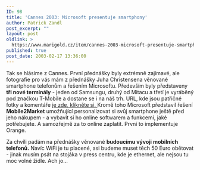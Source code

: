 ```yaml
---
ID: 98
title: 'Cannes 2003: Microsoft presentuje smartphony'
author: Patrick Zandl
post_excerpt: ""
layout: post
oldlink: >
  https://www.marigold.cz/item/cannes-2003-microsoft-presentuje-smartphony
published: true
post_date: 2003-02-17 13:36:00
---
```

<p>
Tak se hlásíme z Cannes. První přednášky byly extrémně zajímavé, ale fotografie pro vás mám z přednášky Juha Christensena věnované smartphone telefonům a řešením Microsoftu. Především byly představeny <STRONG>tři nové terminály</STRONG> - jeden od Samsungu, druhý od Mitacu a třetí je vyráběný pod značkou T-Mobile a dostane se i na náš trh. URL, kde jsou patřičné fotky a komentáře <A href="http://tangero.me.cz/cannes2003/mssmartphone/" target=_blank>je zde, klikněte si. </A>Kromě toho Microsoft představil řešení <STRONG>Mobile2Market</STRONG> umožňující personalizovat si svůj smartphone ještě před jeho nákupem - a vybavit si ho online softwarem a funkcemi, jaké potřebujete. A samozřejmě za to online zaplatit. První to implementuje Orange. </p>

<p>
Za chvíli padám na přednášky věnované <STRONG>budoucímu vývoji mobilních telefonů.</STRONG> Navíc WiFi je tu placené, asi budeme muset těch 50 Euro obětovat - jinak musím psát na stojáka v press centru, kde je ethernet, ale nejsou tu moc volné židle. Ach jo...</p>
